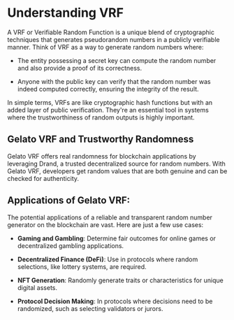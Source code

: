 # Understanding VRF

A VRF or Verifiable Random Function is a unique blend of cryptographic techniques that generates pseudorandom numbers in a publicly verifiable manner. Think of VRF as a way to generate random numbers where:

- The entity possessing a secret key can compute the random number and also provide a proof of its correctness.

- Anyone with the public key can verify that the random number was indeed computed correctly, ensuring the integrity of the result.

In simple terms, VRFs are like cryptographic hash functions but with an added layer of public verification. They're an essential tool in systems where the trustworthiness of random outputs is highly important.

## Gelato VRF and Trustworthy Randomness

Gelato VRF offers real randomness for blockchain applications by leveraging Drand, a trusted decentralized source for random numbers. With Gelato VRF, developers get random values that are both genuine and can be checked for authenticity.

## Applications of Gelato VRF:

The potential applications of a reliable and transparent random number generator on the blockchain are vast. Here are just a few use cases:

- **Gaming and Gambling**: Determine fair outcomes for online games or decentralized gambling applications.

- **Decentralized Finance (DeFi)**: Use in protocols where random selections, like lottery systems, are required.

- **NFT Generation**: Randomly generate traits or characteristics for unique digital assets.

- **Protocol Decision Making**: In protocols where decisions need to be randomized, such as selecting validators or jurors.
